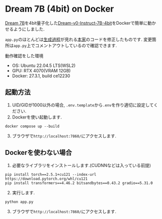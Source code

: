 # Dream 7B (4bit) on Docker

[Dream 7B](https://github.com/HKUNLP/Dream)を4bit量子化した[Dream-v0-Instruct-7B-4bit](https://huggingface.co/Rainnighttram/Dream-7B-bnb-4bit?utm_source=chatgpt.com)をDockerで簡単に動かせるようにしました.

`app.py`のほとんどは[生成過程](https://huggingface.co/spaces/multimodalart/Dream)が見れる[本家](https://github.com/atsuyaide/Dream-4bit/blob/main/app.py)のコードを修正したものです.
変更箇所は`app.py`上でコメントアウトしているので確認できます.

動作確認をした環境

- OS: Ubuntu 22.04.5 LTS(WSL2)
- GPU: RTX 4070(VRAM 12GB)
- Docker: 27.3.1, build ce12230

## 起動方法

1. UID/GIDが1000以外の場合, `.env.template`から`.env`を作り適切に設定してください.
2. Dockerを使い起動します.

```shell
docker compose up --build
```

3. ブラウザで`http://localhost:7860/`にアクセスします.

## Dockerを使わない場合

1. 必要なライブラリをインストールします.(CUDNNなどは入っている前提)

```shell
pip install torch==2.5.1+cu121 --index-url https://download.pytorch.org/whl/cu121
pip install transformers==4.46.2 bitsandbytes==0.43.2 gradio==5.31.0
```

2. 実行します.

```shell
python app.py
```

3. ブラウザで`http://localhost:7860/`にアクセスします.
